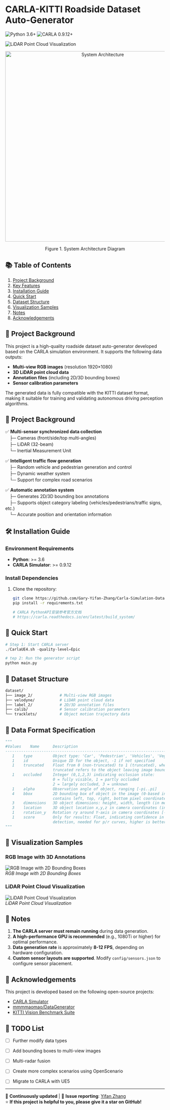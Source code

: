 # CARLA-KITTI Roadside Dataset Auto-Generator

![Python 3.6+](https://img.shields.io/badge/python-3.6%2B-blue)
![CARLA 0.9.12+](https://img.shields.io/badge/CARLA-0.9.12%2B-orange)

![LiDAR Point Cloud Visualization](samples/scene.png)  

<p align="center">
  <img src="framework.jpg" alt="System Architecture" width="600"/>
  <p align="center">Figure 1. System Architecture Diagram</p>
</p>

## 📚 Table of Contents
1. [Project Background](#project-background)  
2. [Key Features](#key-features)
3. [Installation Guide](#installation-guide)
4. [Quick Start](#quick-start)
5. [Dataset Structure](#dataset-structure)
6. [Visualization Samples](#visualization-samples)
7. [Notes](#notes)
8. [Acknowledgements](#acknowledgements)

## 🌟 Project Background
This project is a high-quality roadside dataset auto-generator developed based on the CARLA simulation environment. It supports the following data outputs:
- **Multi-view RGB images** (resolution 1920×1080)
- **3D LiDAR point cloud data**
- **Annotation files** (including 2D/3D bounding boxes)
- **Sensor calibration parameters**

The generated data is fully compatible with the KITTI dataset format, making it suitable for training and validating autonomous driving perception algorithms.

## 🌟 Project Background
✅ **Multi-sensor synchronized data collection**  
　├─ Cameras (front/side/top multi-angles)  
　├─ LiDAR (32-beam)  
　└─ Inertial Measurement Unit  

✅ **Intelligent traffic flow generation**  
　├─ Random vehicle and pedestrian generation and control  
　├─ Dynamic weather system  
　└─ Support for complex road scenarios  

✅ **Automatic annotation system**  
　├─ Generates 2D/3D bounding box annotations  
　├─ Supports object category labeling (vehicles/pedestrians/traffic signs, etc.)  
　└─ Accurate position and orientation information  

## 🛠️ Installation Guide

### Environment Requirements
- **Python**: >= 3.6
- **CARLA Simulator**: >= 0.9.12

### Install Dependencies
1. Clone the repository:
   ```bash
   git clone https://github.com/Gary-Yifan-Zhang/Carla-Simulation-Dataset-Generator.git
   pip install -r requirements.txt

   # CARLA PythonAPI安装参考官方文档
   # https://carla.readthedocs.io/en/latest/build_system/
   ```
## 🚀 Quick Start


```python
# Step 1: Start CARLA server
./CarlaUE4.sh -quality-level=Epic

# tep 2: Run the generator script
python main.py 
```

## 📂 Dataset Structure
```bash
dataset/
├── image_2/            # Multi-view RGB images
├── velodyne/           # LiDAR point cloud data
├── label_2/            # 2D/3D annotation files
├── calib/              # Sensor calibration parameters
└── tracklets/          # Object motion trajectory data
```

## 📝 Data Format Specification
```python
"""
#Values    Name      Description
----------------------------------------------------------------------------
   1    type         Object type: 'Car', 'Pedestrian', 'Vehicles', 'Vegetation', 'TrafficSigns', etc.
   1    id           Unique ID for the object, -1 if not specified
   1    truncated    Float from 0 (non-truncated) to 1 (truncated), where
                     truncated refers to the object leaving image boundaries
   1    occluded     Integer (0,1,2,3) indicating occlusion state:
                     0 = fully visible, 1 = partly occluded
                     2 = largely occluded, 3 = unknown
   1    alpha        Observation angle of object, ranging [-pi..pi]
   4    bbox         2D bounding box of object in the image (0-based index):
                     contains left, top, right, bottom pixel coordinates
   3    dimensions   3D object dimensions: height, width, length (in meters)
   3    location     3D object location x,y,z in camera coordinates (in meters)
   1    rotation_y   Rotation ry around Y-axis in camera coordinates [-pi..pi]
   1    score        Only for results: Float, indicating confidence in
                     detection, needed for p/r curves, higher is better.
"""
```

## 🎨 Visualization Samples

### RGB Image with 3D Annotations
![RGB Image with 2D Bounding Boxes](samples/front_bbox_img.gif)  
*RGB Image with 2D Bounding Boxes*

### LiDAR Point Cloud Visualization
![LiDAR Point Cloud Visualization](samples/pointcloud_bbox.gif)  
*LiDAR Point Cloud Visualization*

## 📝 Notes
1. **The CARLA server must remain running** during data generation.
2. **A high-performance GPU is recommended** (e.g., 1080Ti or higher) for optimal performance.
3. **Data generation rate** is approximately **8-12 FPS**, depending on hardware configuration.
4. **Custom sensor layouts are supported**. Modify `config/sensors.json` to configure sensor placement.

## 🙏 Acknowledgements
This project is developed based on the following open-source projects:  
- [CARLA Simulator](https://carla.org/)  
- [mmmmaomao/DataGenerator](https://github.com/mmmmaomao/DataGenerator)  
- [KITTI Vision Benchmark Suite](https://www.cvlibs.net/datasets/kitti/)  

## 📅 TODO List
- [ ] Further modify data types
- [ ] Add bounding boxes to multi-view images
- [ ] Multi-radar fusion
- [ ] Create more complex scenarios using OpenScenario
- [ ] Migrate to CARLA with UE5


---

🔄 **Continuously updated** | 📧 **Issue reporting**: [Yifan Zhang](Gary.Yifan.Zhang@gmail.com)  
⭐️ **If this project is helpful to you, please give it a star on GitHub!**

